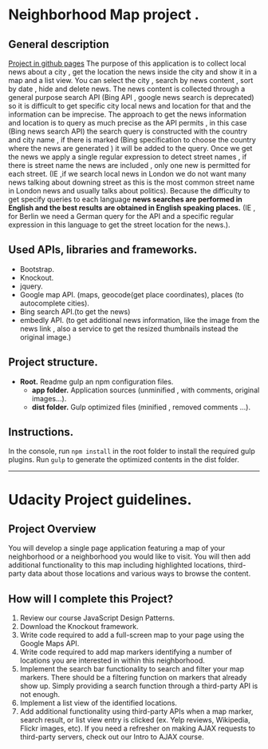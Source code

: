 Neighborhood  Map project .
========================
## General description
[Project in github pages](http://cochusco.github.io/frontend-nanodegree-neighborhood-map-project/dist/)
The purpose of this application is to collect local news about a city , get the location the news inside the city  and show it in a map and a list view.
You can select  the city , search by news content , sort by date , hide and delete news.
The news content is collected through  a general purpose search API (Bing API , google news search is deprecated) so it is difficult to get specific city local news and location for that and the information can be imprecise.
The approach to get the news information and location is to query  as much precise as the API permits  , in this case (Bing news search API) the search query  is constructed with the country and city name , if there is marked (Bing specification to choose the country where the news are generated ) it  will be added to the query.   Once we get the news we apply a single regular expression  to detect  street  names , if there is street name the news  are included  , only one new is permitted for each street.  (IE ,if we search local news in London we do not  want many news talking about downing  street as this is the most common street name in London news and usually talks about politics).
Because the difficulty to get specify queries to each language **news searches are performed in English and the best results are obtained in English speaking places.** (IE , for Berlin we need a German query for the API and a specific regular expression in this language to get the street location for the news.).

##  Used APIs, libraries and frameworks.
- Bootstrap.
- Knockout.
- jquery.
- Google map API. (maps, geocode(get place coordinates), places (to autocomplete cities).
- Bing search API.(to get the news)
- embedly API. (to get additional news information, like the image from the news link , also a service to get the resized thumbnails instead the original image.)

##  Project structure.
- **Root.**
Readme gulp an npm configuration files.
    - **app folder.**
Application sources (unminified , with comments, original images...).
    - **dist folder.**
Gulp optimized files (minified , removed comments ...).

## Instructions.
In the console, run `npm install` in the root folder to install the required gulp plugins.
Run `gulp` to generate the optimized contents in the dist folder.
- - -

# Udacity Project guidelines.

## Project Overview
You will develop a single page application featuring a map of your neighborhood or a neighborhood you would like to visit. You will then add additional functionality to this map including highlighted locations, third-party data about those locations and various ways to browse the content.

## How will I complete this Project?
1.	Review our course JavaScript Design Patterns.
2.	Download the Knockout framework.
3.	Write code required to add a full-screen map to your page using the Google Maps API.
4.	Write code required to add map markers identifying a number of locations you are interested in within this neighborhood.
5.	Implement the search bar functionality to search and filter your map markers. There should be a filtering function on markers that already show up. Simply providing a search function through a third-party API is not enough.
6.	Implement a list view of the identified locations.
7.	Add additional functionality using third-party APIs when a map marker, search result, or list view entry is clicked (ex. Yelp reviews, Wikipedia, Flickr images, etc). If you need a refresher on making AJAX requests to third-party servers, check out our Intro to AJAX course.







